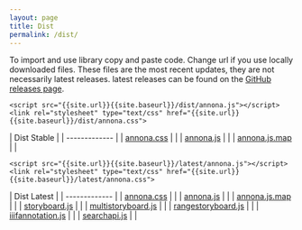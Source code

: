```yaml
---
layout: page
title: Dist
permalink: /dist/
---
```


<link rel="stylesheet" type="text/css" href="{{site.url}}{{site.baseurl}}/dist/annona.css">

To import and use library copy and paste code. Change url if you use locally downloaded files. These files are the most recent updates, they are not necessarily latest releases. latest releases can be found on the [GitHub releases page](https://github.com/NCSU-Libraries/annona/releases).

```
<script src="{{site.url}}{{site.baseurl}}/dist/annona.js"></script>
<link rel="stylesheet" type="text/css" href="{{site.url}}{{site.baseurl}}/dist/annona.css">
```

| Dist Stable | <a href="{{site.baseurl}}/dist2.zip" download="dist.zip"><i class="fas fa-download"></i></a>
| ------------- |
| [annona.css](annona.css) | <a href="{{site.baseurl}}/dist/annona.css" download><i class="fas fa-download"></i></a> |
| [annona.js](annona.js) | <a href="{{site.baseurl}}/dist/annona.js" download><i class="fas fa-download"></i></a> |
| [annona.js.map](annona.js.map) | <a href="{{site.baseurl}}/dist/annona.js.map" download="annona.js.map"><i class="fas fa-download"></i></a> |


```
<script src="{{site.url}}{{site.baseurl}}/latest/annona.js"></script>
<link rel="stylesheet" type="text/css" href="{{site.url}}{{site.baseurl}}/latest/annona.css">
```

| Dist Latest | <a href="{{site.baseurl}}/latest/dist2.zip" download="dist.zip"><i class="fas fa-download"></i></a>
| ------------- |
| [annona.css]({{site.baseurl}}/latest/annona.css) | <a href="{{site.baseurl}}/latest/annona.css" download><i class="fas fa-download"></i></a> |
| [annona.js]({{site.baseurl}}/latest/annona.js) | <a href="{{site.baseurl}}/latest/annona.js" download><i class="fas fa-download"></i></a> |
| [annona.js.map]({{site.baseurl}}/latest/annona.js.map) | <a href="{{site.baseurl}}/latest/annona.js.map" download="annona.js.map"><i class="fas fa-download"></i></a> |
| [storyboard.js]({{site.baseurl}}/latest/storyboard.js) | <a href="{{site.baseurl}}/latest/storyboard.js" download><i class="fas fa-download"></i></a> |
| [multistoryboard.js]({{site.baseurl}}/latest/multistoryboard.js) | <a href="{{site.baseurl}}/latest/multistoryboard.js" download><i class="fas fa-download"></i></a> |
| [rangestoryboard.js]({{site.baseurl}}/latest/rangestoryboard.js) | <a href="{{site.baseurl}}/latest/rangestoryboard.js" download><i class="fas fa-download"></i></a> |
| [iiifannotation.js]({{site.baseurl}}/latest/iiifannotation.js) | <a href="{{site.baseurl}}/latest/iiifannotation.js" download><i class="fas fa-download"></i></a> |
| [searchapi.js]({{site.baseurl}}/latest/searchapi.js) | <a href="{{site.baseurl}}/latest/searchapi.js" download><i class="fas fa-download"></i></a> |

<script>

function downloaddist(url) {
fetch(url).then(function(t) {
    return t.blob().then((b)=>{
        var a = document.createElement("a");
        a.href = URL.createObjectURL(b);
        var filename = url.split("/").slice(-1)[0];
        a.setAttribute("download", filename);
        a.click();
    }
    );
});
}
</script>

